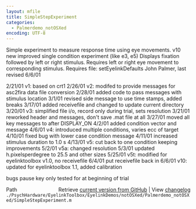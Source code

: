 ```yaml
---
layout: mfile
title: SimpleStepExperiment
categories:
  - Palmerdemo_notOSXed
encoding: UTF-8
---
```


Simple experiment to measure response time using eye movements.
v10 new improved single condition experiment (like e3, e5)
Displays fixation followed by left or right stimulus.
Requires left or right eye movement to corresponding stimulus.
Requires file:  setEyelinkDefaults
John Palmer, last revised 6/6/01

2/21/01 v1: based on crt1
2/26/01 v2: modifed to provide messages for asc2fira data file conversion
2/28/01 added code to pass messages with stimulus location
3/1/01  revised side message to use time stamps, added breaks
3/17/01 added receivefile and changed to update current directory
3/20/01 v3: simplified file i/o, record only during trial, sets resolution
3/21/01 reworked header and messages, don't save .mat file at all
3/27/01 moved all key messages to after DISPLAY\_ON
4/2/01  added condition vector and message
4/6/01  v4: introduced multiple conditions, varies ecc of target
4/10/01 fixed bug with lower case condition message
4/11/01 increased stimulus duration to 1.0 s
4/13/01 v5: cut back to one condition keeping improvements
5/2/01  v5a:  changed resolution
5/3/01  updated h.pixelsperdegree to 25.5 and other sizes
5/25/01 v5t:  modified for eyelinktoolbox v1.0, no receivefile
6/4/01  put receivefile back in
6/6/01  v10:  updated for eyelinktoolbox 1.1, added calibration

bugs
pause key only tested for at beginning of trial


<div class="code_header" style="text-align:right;">
  <span style="float:left;">Path&nbsp;&nbsp;</span> <span class="counter">Retrieve <a href=
  "https://raw.github.com/Psychtoolbox-3/Psychtoolbox-3/beta/./PsychHardware/EyelinkToolbox/EyelinkDemos/notOSXed/Palmerdemo_notOSXed/SimpleStepExperiment.m">current version from GitHub</a> | View <a href=
  "https://github.com/Psychtoolbox-3/Psychtoolbox-3/commits/beta/./PsychHardware/EyelinkToolbox/EyelinkDemos/notOSXed/Palmerdemo_notOSXed/SimpleStepExperiment.m">changelog</a></span>
</div>
<div class="code">
  <code>./PsychHardware/EyelinkToolbox/EyelinkDemos/notOSXed/Palmerdemo_notOSXed/SimpleStepExperiment.m</code>
</div>
